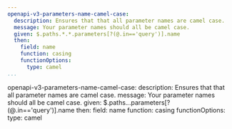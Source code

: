 ```yaml
---
openapi-v3-parameters-name-camel-case:
  description: Ensures that that all parameter names are camel case.
  message: Your parameter names should all be camel case.
  given: $.paths.*.*.parameters[?(@.in=='query')].name
  then:
    field: name
    function: casing
    functionOptions:
      type: camel
...
```

openapi-v3-parameters-name-camel-case:
  description: Ensures that that all parameter names are camel case.
  message: Your parameter names should all be camel case.
  given: $.paths.*.*.parameters[?(@.in=='query')].name
  then:
    field: name
    function: casing
    functionOptions:
      type: camel
